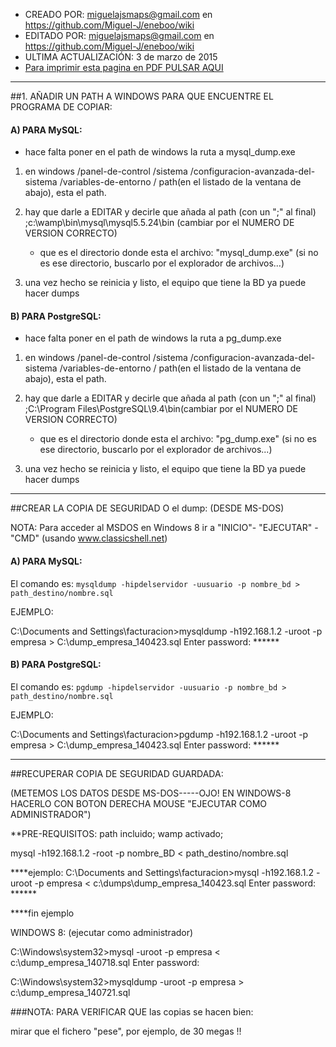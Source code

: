 * CREADO POR: miguelajsmaps@gmail.com en https://github.com/Miguel-J/eneboo/wiki
* EDITADO POR: miguelajsmaps@gmail.com en https://github.com/Miguel-J/eneboo/wiki
* ULTIMA ACTUALIZACIÓN: 3 de marzo de 2015
* [Para imprimir esta pagina en PDF PULSAR AQUI](https://gitprint.com/Miguel-J/eneboo/wiki/INSTRUCCIONES-PARA-HACER-COPIAS-DE-SEGURIDAD-POR-MSDOS)

----
##1. AÑADIR UN PATH A WINDOWS PARA QUE ENCUENTRE EL PROGRAMA DE COPIAR:

#### **A) PARA MySQL:**

* hace falta poner en el path de windows la ruta a mysql_dump.exe

1. en windows /panel-de-control /sistema /configuracion-avanzada-del-sistema
 /variables-de-entorno / path(en el listado de la ventana de abajo), esta el path.

1. hay que darle a EDITAR y decirle que añada al path (con un ";" al final) 
;c:\wamp\bin\mysql\mysql5.5.24\bin (cambiar por el NUMERO DE VERSION CORRECTO)

     * que es el directorio donde esta el archivo: "mysql_dump.exe" (si no es ese directorio, buscarlo por el explorador de archivos...)

1. una vez hecho se reinicia y listo, el equipo que tiene la BD ya puede hacer dumps

#### **B) PARA PostgreSQL:**

* hace falta poner en el path de windows la ruta a pg_dump.exe

1. en windows /panel-de-control /sistema /configuracion-avanzada-del-sistema
 /variables-de-entorno / path(en el listado de la ventana de abajo), esta el path.

1. hay que darle a EDITAR y decirle que añada al path (con un ";" al final) 
;C:\Program Files\PostgreSQL\9.4\bin(cambiar por el NUMERO DE VERSION CORRECTO)

     * que es el directorio donde esta el archivo: "pg_dump.exe" (si no es ese directorio, buscarlo por el explorador de archivos...)

1. una vez hecho se reinicia y listo, el equipo que tiene la BD ya puede hacer dumps

---------------------------------------------------------
##CREAR LA COPIA DE SEGURIDAD O el dump: (DESDE MS-DOS)

NOTA: Para acceder al MSDOS en Windows 8 ir a "INICIO"- "EJECUTAR" - "CMD" (usando www.classicshell.net)

#### **A) PARA MySQL:**

El comando es:
`mysqldump -hipdelservidor -uusuario -p nombre_bd > path_destino/nombre.sql`

EJEMPLO:

C:\Documents and Settings\facturacion>mysqldump -h192.168.1.2 -uroot -p empresa > C:\dump_empresa_140423.sql
Enter password: ******


#### **B) PARA PostgreSQL:**

El comando es:
`pgdump -hipdelservidor -uusuario -p nombre_bd > path_destino/nombre.sql`

EJEMPLO:

C:\Documents and Settings\facturacion>pgdump -h192.168.1.2 -uroot -p empresa > C:\dump_empresa_140423.sql
Enter password: ******

---------------------------------------------------------
##RECUPERAR COPIA DE SEGURIDAD GUARDADA:

(METEMOS LOS DATOS DESDE MS-DOS-----OJO! EN WINDOWS-8 HACERLO CON BOTON DERECHA MOUSE "EJECUTAR COMO ADMINISTRADOR")

**PRE-REQUISITOS: path incluido; wamp activado; 

mysql -h192.168.1.2 -root -p nombre_BD < path_destino/nombre.sql

****ejemplo:
C:\Documents and Settings\facturacion>mysql -h192.168.1.2 -uroot -p empresa
< c:\dumps\dump_empresa_140423.sql
Enter password: ******

****fin ejemplo


WINDOWS 8: (ejecutar como administrador)

C:\Windows\system32>mysql -uroot -p empresa < c:\dump_empresa_140718.sql
Enter password:

C:\Windows\system32>mysqldump -uroot -p empresa > c:\dump_empresa_140721.sql


###NOTA: PARA VERIFICAR QUE las copias se hacen bien:

 mirar que el fichero "pese", por ejemplo, de 30 megas !!

